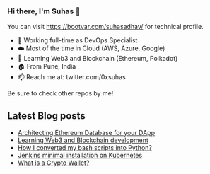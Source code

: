 ### Hi there, I'm Suhas 👋
You can visit https://bootvar.com/suhasadhav/ for technical profile.

- 👔 Working full-time as DevOps Specialist
- ☁️ Most of the time in Cloud (AWS, Azure, Google)
- 🌱 Learning Web3 and Blockchain (Ethereum, Polkadot)
- 🏠 From Pune, India
- 📫 Reach me at: twitter.com/0xsuhas


Be sure to check other repos by me!
<!--
**suhasadhav/suhasadhav** is a ✨ _special_ ✨ repository because its `README.md` (this file) appears on your GitHub profile.

Here are some ideas to get you started:

- 🔭 I’m currently working on ...
- 🌱 I’m currently learning ...
- 👯 I’m looking to collaborate on ...
- 🤔 I’m looking for help with ...
- 💬 Ask me about ...
- 📫 How to reach me: ...
- 😄 Pronouns: ...
- ⚡ Fun fact: ...
-->

## Latest Blog posts
<!-- BLOG-POST-LIST:START -->
- [Architecting Ethereum Database for your DApp](https://bootvar.com/architecture-of-database-for-dapp/)
- [Learning Web3 and Blockchain development](https://bootvar.com/starting-with-web3-development/)
- [How I converted my bash scripts into Python?](https://bootvar.com/how-to-convert-shell-script-to-python/)
- [Jenkins minimal installation on Kubernetes](https://bootvar.com/jenkins-installation-on-kubernetes/)
- [What is a Crypto Wallet?](https://bootvar.com/what-is-crypto-wallet/)
<!-- BLOG-POST-LIST:END -->